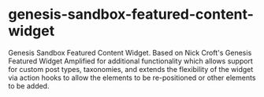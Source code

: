 genesis-sandbox-featured-content-widget
=======================================

Genesis Sandbox Featured Content Widget. Based on Nick Croft's Genesis Featured Widget Amplified for additional functionality which allows support for custom post types, taxonomies, and extends the flexibility of the widget via action hooks to allow the elements to be re-positioned or other elements to be added.
